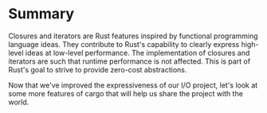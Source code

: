 # Summary

Closures and iterators are Rust features inspired by functional programming language ideas. They
contribute to Rust's capability to clearly express high-level ideas at low-level performance. The
implementation of closures and iterators are such that runtime performance is not affected. This is
part of Rust's goal to strive to provide zero-cost abstractions.

Now that we've improved the expressiveness of our I/O project, let's look at some more features of
cargo that will help us share the project with the world.

